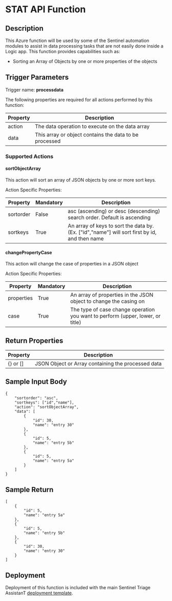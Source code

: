 # STAT API Function

## Description
This Azure function will be used by some of the Sentinel automation modules to assist in data processing tasks that are not easily done inside a Logic app.  This function provides capabilities such as:

* Sorting an Array of Objects by one or more properties of the objects

## Trigger Parameters

Trigger name: **processdata**

The following properties are required for all actions performed by this function:

|Property|Description|
|---|---|
|action|The data operation to execute on the data array|
|data|This array or object contains the data to be processed|

### Supported Actions

#### sortObjectArray

This action will sort an array of JSON objects by one or more sort keys.

Action Specific Properties:

|Property|Mandatory|Description|
|---|---|---|
|sortorder|False|asc (ascending) or desc (descending) search order. Default is ascending|
|sortkeys|True|An array of keys to sort the data by. (Ex. ["id","name"] will sort first by id, and then name|

#### changePropertyCase

This action will change the case of properties in a JSON object

Action Specific Properties:

|Property|Mandatory|Description|
|---|---|---|
|properties|True|An array of properties in the JSON object to change the casing on|
|case|True|The type of case change operation you want to perform (upper, lower, or title)|

## Return Properties

|Property|Description|
|---|---|
|{} or []|JSON Object or Array containing the processed data|

## Sample Input Body

```
{
    "sortorder": "asc",
    "sortkeys": ["id","name"],
    "action": "sortObjectArray",
    "data": [
        {
            "id": 30,
            "name": "entry 30"
        },
        {
            "id": 5,
            "name": "entry 5b"
        },
        {
            "id": 5,
            "name": "entry 5a"
        }
    ]
}
```

## Sample Return

```
[
    {
        "id": 5,
        "name": "entry 5a"
    },
    {
        "id": 5,
        "name": "entry 5b"
    },
    {
        "id": 30,
        "name": "entry 30"
    }
]
```

## Deployment

Deployment of this function is included with the main Sentinel Triage AssistanT  [deployment template](/Deploy/readme.md).
